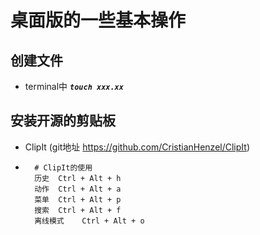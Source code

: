 # 桌面版的一些基本操作

## 创建文件
* terminal中 ***`touch xxx.xx`***

## 安装开源的剪贴板
* ClipIt (git地址 https://github.com/CristianHenzel/ClipIt)
* ```
    # ClipIt的使用
    历史	Ctrl + Alt + h
    动作	Ctrl + Alt + a
    菜单	Ctrl + Alt + p
    搜索	Ctrl + Alt + f
    离线模式	Ctrl + Alt + o